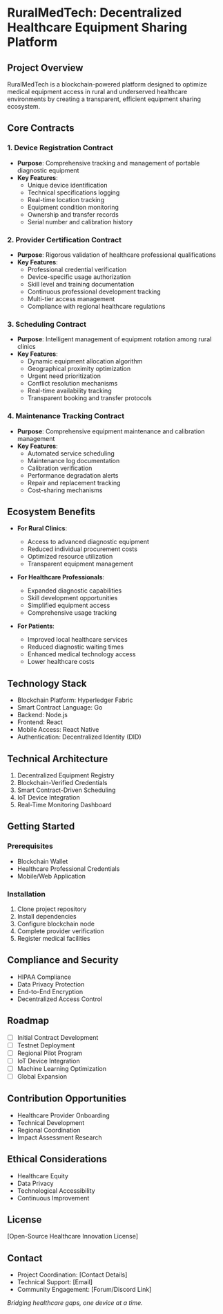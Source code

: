 # RuralMedTech: Decentralized Healthcare Equipment Sharing Platform

## Project Overview

RuralMedTech is a blockchain-powered platform designed to optimize medical equipment access in rural and underserved healthcare environments by creating a transparent, efficient equipment sharing ecosystem.

## Core Contracts

### 1. Device Registration Contract
- **Purpose**: Comprehensive tracking and management of portable diagnostic equipment
- **Key Features**:
    - Unique device identification
    - Technical specifications logging
    - Real-time location tracking
    - Equipment condition monitoring
    - Ownership and transfer records
    - Serial number and calibration history

### 2. Provider Certification Contract
- **Purpose**: Rigorous validation of healthcare professional qualifications
- **Key Features**:
    - Professional credential verification
    - Device-specific usage authorization
    - Skill level and training documentation
    - Continuous professional development tracking
    - Multi-tier access management
    - Compliance with regional healthcare regulations

### 3. Scheduling Contract
- **Purpose**: Intelligent management of equipment rotation among rural clinics
- **Key Features**:
    - Dynamic equipment allocation algorithm
    - Geographical proximity optimization
    - Urgent need prioritization
    - Conflict resolution mechanisms
    - Real-time availability tracking
    - Transparent booking and transfer protocols

### 4. Maintenance Tracking Contract
- **Purpose**: Comprehensive equipment maintenance and calibration management
- **Key Features**:
    - Automated service scheduling
    - Maintenance log documentation
    - Calibration verification
    - Performance degradation alerts
    - Repair and replacement tracking
    - Cost-sharing mechanisms

## Ecosystem Benefits

- **For Rural Clinics**:
    - Access to advanced diagnostic equipment
    - Reduced individual procurement costs
    - Optimized resource utilization
    - Transparent equipment management

- **For Healthcare Professionals**:
    - Expanded diagnostic capabilities
    - Skill development opportunities
    - Simplified equipment access
    - Comprehensive usage tracking

- **For Patients**:
    - Improved local healthcare services
    - Reduced diagnostic waiting times
    - Enhanced medical technology access
    - Lower healthcare costs

## Technology Stack
- Blockchain Platform: Hyperledger Fabric
- Smart Contract Language: Go
- Backend: Node.js
- Frontend: React
- Mobile Access: React Native
- Authentication: Decentralized Identity (DID)

## Technical Architecture
1. Decentralized Equipment Registry
2. Blockchain-Verified Credentials
3. Smart Contract-Driven Scheduling
4. IoT Device Integration
5. Real-Time Monitoring Dashboard

## Getting Started

### Prerequisites
- Blockchain Wallet
- Healthcare Professional Credentials
- Mobile/Web Application

### Installation
1. Clone project repository
2. Install dependencies
3. Configure blockchain node
4. Complete provider verification
5. Register medical facilities

## Compliance and Security
- HIPAA Compliance
- Data Privacy Protection
- End-to-End Encryption
- Decentralized Access Control

## Roadmap
- [ ] Initial Contract Development
- [ ] Testnet Deployment
- [ ] Regional Pilot Program
- [ ] IoT Device Integration
- [ ] Machine Learning Optimization
- [ ] Global Expansion

## Contribution Opportunities
- Healthcare Provider Onboarding
- Technical Development
- Regional Coordination
- Impact Assessment Research

## Ethical Considerations
- Healthcare Equity
- Data Privacy
- Technological Accessibility
- Continuous Improvement

## License
[Open-Source Healthcare Innovation License]

## Contact
- Project Coordination: [Contact Details]
- Technical Support: [Email]
- Community Engagement: [Forum/Discord Link]

*Bridging healthcare gaps, one device at a time.*
